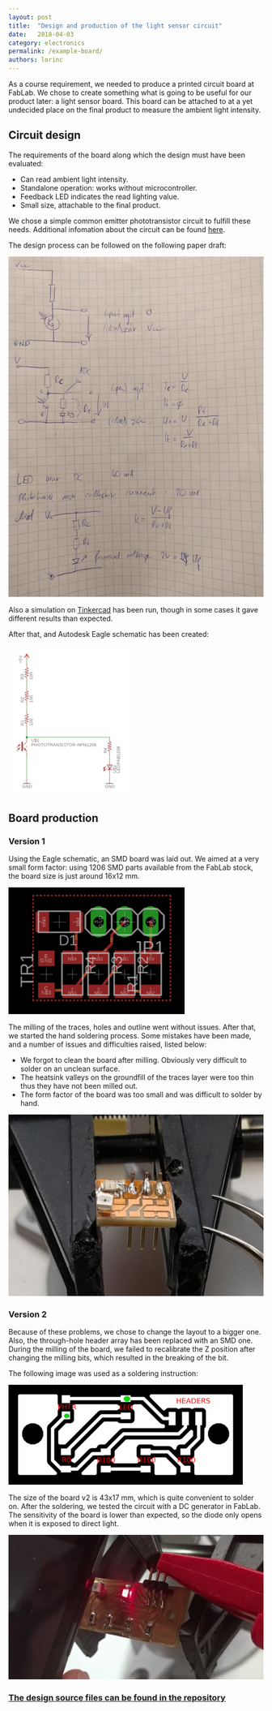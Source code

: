 ```yaml
---
layout: post
title:  "Design and production of the light sensor circuit"
date:   2018-04-03
category: electronics
permalink: /example-board/
authors: lorinc
---
```

As a course requirement, we needed to produce a printed circuit board at FabLab. We chose to create something what is going to be useful for our product later: a light sensor board. This board can be attached to at a yet undecided place on the final product to measure the ambient light intensity.

## Circuit design

The requirements of the board along which the design must have been evaluated:

- Can read ambient light intensity.
- Standalone operation: works without microcontroller.
- Feedback LED indicates the read lighting value.
- Small size, attachable to the final product.

We chose a simple common emitter phototransistor circuit to fulfill these needs. Additional infomation about the circuit can be found [here](http://www.radio-electronics.com/info/data/semicond/phototransistor/photo-transistor-circuits-symbols.php).

The design process can be followed on the following paper draft:

![Circuit draft](/static/img/example-board/schematic_draft.gif)

Also a simulation on [Tinkercad](https://www.tinkercad.com/things/k4DpYGuDd3W-neat-bojo-esboo) has been run, though in some cases it gave different results than expected.

After that, and Autodesk Eagle schematic has been created:

![Eagle schematic](/static/img/example-board/schematic.gif)

## Board production

### Version 1

Using the Eagle schematic, an SMD board was laid out. We aimed at a very small form factor: using 1206 SMD parts available from the FabLab stock, the board size is just around 16x12 mm.

![Layout version 1](/static/img/example-board/layout_v1.gif)

The milling of the traces, holes and outline went without issues. After that, we started the hand soldering process. Some mistakes have been made, and a number of issues and difficulties raised, listed below:

- We forgot to clean the board after milling. Obviously very difficult to solder on an unclean surface.
- The heatsink valleys on the groundfill of the traces layer were too thin thus they have not been milled out.
- The form factor of the board was too small and was difficult to solder by hand.

![Soldering version 1](/static/img/example-board/solder_v1.gif)

### Version 2

Because of these problems, we chose to change the layout to a bigger one. Also, the through-hole header array has been replaced with an SMD one. During the milling of the board, we failed to recalibrate the Z position after changing the milling bits, which resulted in the breaking of the bit.

The following image was used as a soldering instruction:

![Layout version 2](/static/img/example-board/layout_v2.gif)

The size of the board v2 is 43x17 mm, which is quite convenient to solder on. After the soldering, we tested the circuit with a DC generator in FabLab. The sensitivity of the board is lower than expected, so the diode only opens when it is exposed to direct light.

![Working](/static/img/example-board/working.gif)

### [The design source files can be found in the repository](https://github.com/solid-late/photosensor-circuit)
